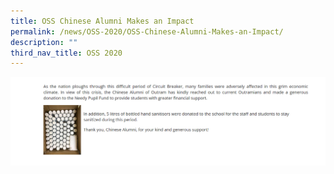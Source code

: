 ```yaml
---
title: OSS Chinese Alumni Makes an Impact
permalink: /news/OSS-2020/OSS-Chinese-Alumni-Makes-an-Impact/
description: ""
third_nav_title: OSS 2020
---
```

![](/images/News%20and%20Announcements/2020/OSS%20Chinese%20Alumn%20Makes%20Impact/O1.png)